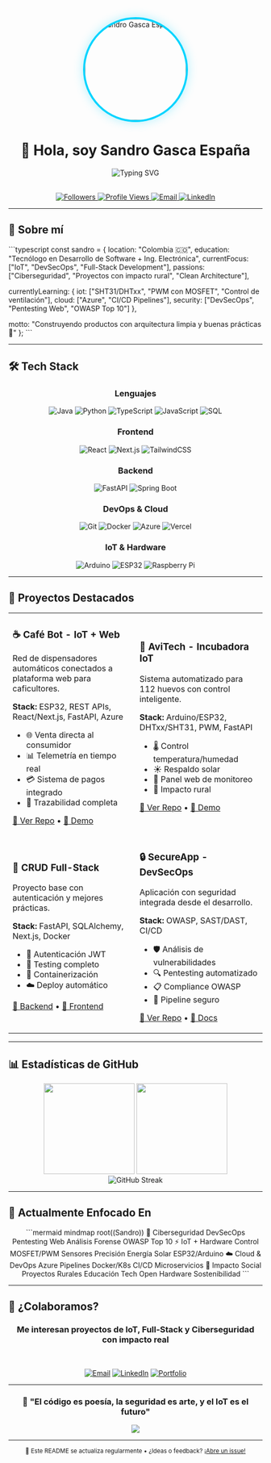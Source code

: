 <div align="center">

<!-- PROFILE PHOTO SECTION -->
<img width="200" height="200" src="https://github.com/Sandro-Espana.png" alt="Sandro Gasca España" style="border-radius: 50%; border: 4px solid #00D4FF; box-shadow: 0 0 20px rgba(0, 212, 255, 0.3);">

# 👋 Hola, soy **Sandro Gasca España**

<div align="center">
  <img src="https://readme-typing-svg.herokuapp.com?font=Fira+Code&size=22&duration=3000&pause=1000&color=00D4FF&center=true&vCenter=true&width=600&lines=Desarrollador+Full-Stack;Java+%E2%80%A2+React%2FNext.js+%E2%80%A2+FastAPI;IoT+%E2%80%A2+DevSecOps+%E2%80%A2+Electr%C3%B3nica;Construyendo+el+futuro+con+c%C3%B3digo" alt="Typing SVG" />
</div>

<br>

<!-- SOCIAL BADGES -->
<p align="center">
  <a href="https://github.com/Sandro-Espana?tab=followers">
    <img src="https://img.shields.io/github/followers/Sandro-Espana?style=for-the-badge&logo=github&logoColor=white&labelColor=1a1a1a&color=00D4FF" alt="Followers">
  </a>
  <a href="https://github.com/Sandro-Espana">
    <img src="https://komarev.com/ghpvc/?username=Sandro-Espana&style=for-the-badge&color=00D4FF" alt="Profile Views">
  </a>
  <a href="mailto:tu_correo@gmail.com">
    <img src="https://img.shields.io/badge/Email-Contacto-red?style=for-the-badge&logo=gmail&logoColor=white" alt="Email">
  </a>
  <a href="https://www.linkedin.com/in/tu-linkedin/">
    <img src="https://img.shields.io/badge/LinkedIn-Sandro%20Gasca-0077B5?style=for-the-badge&logo=linkedin&logoColor=white" alt="LinkedIn">
  </a>
</p>

</div>

---

## 🚀 **Sobre mí**

\`\`\`typescript
const sandro = {
  location: "Colombia 🇨🇴",
  education: "Tecnólogo en Desarrollo de Software + Ing. Electrónica",
  currentFocus: ["IoT", "DevSecOps", "Full-Stack Development"],
  passions: ["Ciberseguridad", "Proyectos con impacto rural", "Clean Architecture"],
  
  currentlyLearning: {
    iot: ["SHT31/DHTxx", "PWM con MOSFET", "Control de ventilación"],
    cloud: ["Azure", "CI/CD Pipelines"],
    security: ["DevSecOps", "Pentesting Web", "OWASP Top 10"]
  },
  
  motto: "Construyendo productos con arquitectura limpia y buenas prácticas 🧩"
};
\`\`\`

---

## 🛠️ **Tech Stack**

<div align="center">

### **Lenguajes**
![Java](https://img.shields.io/badge/Java-ED8B00?style=for-the-badge&logo=openjdk&logoColor=white)
![Python](https://img.shields.io/badge/Python-3776AB?style=for-the-badge&logo=python&logoColor=white)
![TypeScript](https://img.shields.io/badge/TypeScript-007ACC?style=for-the-badge&logo=typescript&logoColor=white)
![JavaScript](https://img.shields.io/badge/JavaScript-F7DF1E?style=for-the-badge&logo=javascript&logoColor=black)
![SQL](https://img.shields.io/badge/SQL-336791?style=for-the-badge&logo=postgresql&logoColor=white)

### **Frontend**
![React](https://img.shields.io/badge/React-20232A?style=for-the-badge&logo=react&logoColor=61DAFB)
![Next.js](https://img.shields.io/badge/Next.js-000000?style=for-the-badge&logo=nextdotjs&logoColor=white)
![TailwindCSS](https://img.shields.io/badge/Tailwind_CSS-38B2AC?style=for-the-badge&logo=tailwind-css&logoColor=white)

### **Backend**
![FastAPI](https://img.shields.io/badge/FastAPI-005571?style=for-the-badge&logo=fastapi)
![Spring Boot](https://img.shields.io/badge/Spring_Boot-6DB33F?style=for-the-badge&logo=spring&logoColor=white)

### **DevOps & Cloud**
![Git](https://img.shields.io/badge/Git-F05032?style=for-the-badge&logo=git&logoColor=white)
![Docker](https://img.shields.io/badge/Docker-2496ED?style=for-the-badge&logo=docker&logoColor=white)
![Azure](https://img.shields.io/badge/Microsoft_Azure-0089D0?style=for-the-badge&logo=microsoft-azure&logoColor=white)
![Vercel](https://img.shields.io/badge/Vercel-000000?style=for-the-badge&logo=vercel&logoColor=white)

### **IoT & Hardware**
![Arduino](https://img.shields.io/badge/Arduino-00979D?style=for-the-badge&logo=Arduino&logoColor=white)
![ESP32](https://img.shields.io/badge/ESP32-000000?style=for-the-badge&logo=espressif&logoColor=white)
![Raspberry Pi](https://img.shields.io/badge/Raspberry%20Pi-A22846?style=for-the-badge&logo=Raspberry%20Pi&logoColor=white)

</div>

---

## 🌟 **Proyectos Destacados**

<div align="center">

<table>
<tr>
<td width="50%">

### ☕ **Café Bot** - IoT + Web
Red de dispensadores automáticos conectados a plataforma web para caficultores.

**Stack:** ESP32, REST APIs, React/Next.js, FastAPI, Azure
- 🌐 Venta directa al consumidor
- 📊 Telemetría en tiempo real
- 💳 Sistema de pagos integrado
- 📍 Trazabilidad completa

[🔗 Ver Repo](#) • [🚀 Demo](#)

</td>
<td width="50%">

### 🐣 **AviTech** - Incubadora IoT
Sistema automatizado para 112 huevos con control inteligente.

**Stack:** Arduino/ESP32, DHTxx/SHT31, PWM, FastAPI
- 🌡️ Control temperatura/humedad
- ☀️ Respaldo solar
- 📱 Panel web de monitoreo
- 🎯 Impacto rural

[🔗 Ver Repo](#) • [🚀 Demo](#)

</td>
</tr>
<tr>
<td width="50%">

### 🧪 **CRUD Full-Stack**
Proyecto base con autenticación y mejores prácticas.

**Stack:** FastAPI, SQLAlchemy, Next.js, Docker
- 🔐 Autenticación JWT
- 🧪 Testing completo
- 🐳 Containerización
- ☁️ Deploy automático

[🔗 Backend](https://github.com/Sandro-Espana/PRUEBA-TECNICA-BACKEND) • [🔗 Frontend](#)

</td>
<td width="50%">

### 🔒 **SecureApp** - DevSecOps
Aplicación con seguridad integrada desde el desarrollo.

**Stack:** OWASP, SAST/DAST, CI/CD
- 🛡️ Análisis de vulnerabilidades
- 🔍 Pentesting automatizado
- 📋 Compliance OWASP
- 🚀 Pipeline seguro

[🔗 Ver Repo](#) • [📖 Docs](#)

</td>
</tr>
</table>

</div>

---

## 📊 **Estadísticas de GitHub**

<div align="center">
  <img height="180em" src="https://github-readme-stats.vercel.app/api?username=Sandro-Espana&show_icons=true&theme=tokyonight&include_all_commits=true&count_private=true&hide_border=true&bg_color=0d1117&title_color=00D4FF&icon_color=00D4FF&text_color=c9d1d9"/>
  <img height="180em" src="https://github-readme-stats.vercel.app/api/top-langs/?username=Sandro-Espana&layout=compact&langs_count=8&theme=tokyonight&hide_border=true&bg_color=0d1117&title_color=00D4FF&text_color=c9d1d9"/>
</div>

<div align="center">
  <img src="https://github-readme-streak-stats.herokuapp.com/?user=Sandro-Espana&theme=tokyonight&hide_border=true&background=0d1117&stroke=00D4FF&ring=00D4FF&fire=00D4FF&currStreakLabel=00D4FF" alt="GitHub Streak"/>
</div>

---

## 🎯 **Actualmente Enfocado En**

<div align="center">

\`\`\`mermaid
mindmap
  root((Sandro))
    🔐 Ciberseguridad
      DevSecOps
      Pentesting Web
      Análisis Forense
      OWASP Top 10
    ⚡ IoT + Hardware
      Control MOSFET/PWM
      Sensores Precisión
      Energía Solar
      ESP32/Arduino
    ☁️ Cloud & DevOps
      Azure Pipelines
      Docker/K8s
      CI/CD
      Microservicios
    🌱 Impacto Social
      Proyectos Rurales
      Educación Tech
      Open Hardware
      Sostenibilidad
\`\`\`

</div>

---

## 🤝 **¿Colaboramos?**

<div align="center">

### Me interesan proyectos de **IoT**, **Full-Stack** y **Ciberseguridad** con impacto real

<br>

[![Email](https://img.shields.io/badge/📧_Email-tu_correo@gmail.com-red?style=for-the-badge&logo=gmail&logoColor=white)](mailto:tu_correo@gmail.com)
[![LinkedIn](https://img.shields.io/badge/💼_LinkedIn-Sandro_Gasca_España-0077B5?style=for-the-badge&logo=linkedin&logoColor=white)](https://www.linkedin.com/in/tu-linkedin/)
[![Portfolio](https://img.shields.io/badge/🌐_Portfolio-Ver_Proyectos-00D4FF?style=for-the-badge&logo=vercel&logoColor=white)](https://tu-dominio-o-pages/)

</div>

---

<div align="center">

### 💭 **"El código es poesía, la seguridad es arte, y el IoT es el futuro"**

<img src="https://capsule-render.vercel.app/api?type=waving&color=gradient&customColorList=0,2,2,5,30&height=100&section=footer&text=¡Gracias%20por%20visitar!&fontSize=16&fontColor=fff&animation=twinkling"/>

</div>

---

<div align="center">
  <sub>🔄 Este README se actualiza regularmente • ¿Ideas o feedback? <a href="https://github.com/Sandro-Espana/Sandro-Espana/issues">¡Abre un issue!</a></sub>
</div>
